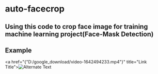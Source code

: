 # auto-facecrop
## Using this code to crop face image for training machine learning project(Face-Mask Detection)
## Example
<a href="{"D:/google_download/video-1642494233.mp4"}" title="Link Title"><img src="{image-url}" alt="Alternate Text" /></a>

